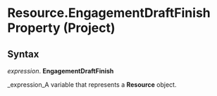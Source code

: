 
# Resource.EngagementDraftFinish Property (Project)

## Syntax

 _expression_. **EngagementDraftFinish**

 _expression_A variable that represents a  **Resource** object.

